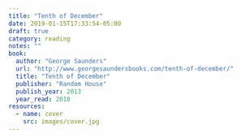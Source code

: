 ```yaml
---
title: "Tenth of December"
date: 2019-01-15T17:33:54-05:00
draft: true
category: reading
notes: ""
book:
  author: "George Saunders"
  url: "http://www.georgesaundersbooks.com/tenth-of-december/"
  title: "Tenth of December"
  publisher: "Random House"
  publish_year: 2013
  year_read: 2018
resources:
  - name: cover
    src: images/cover.jpg
---
```


